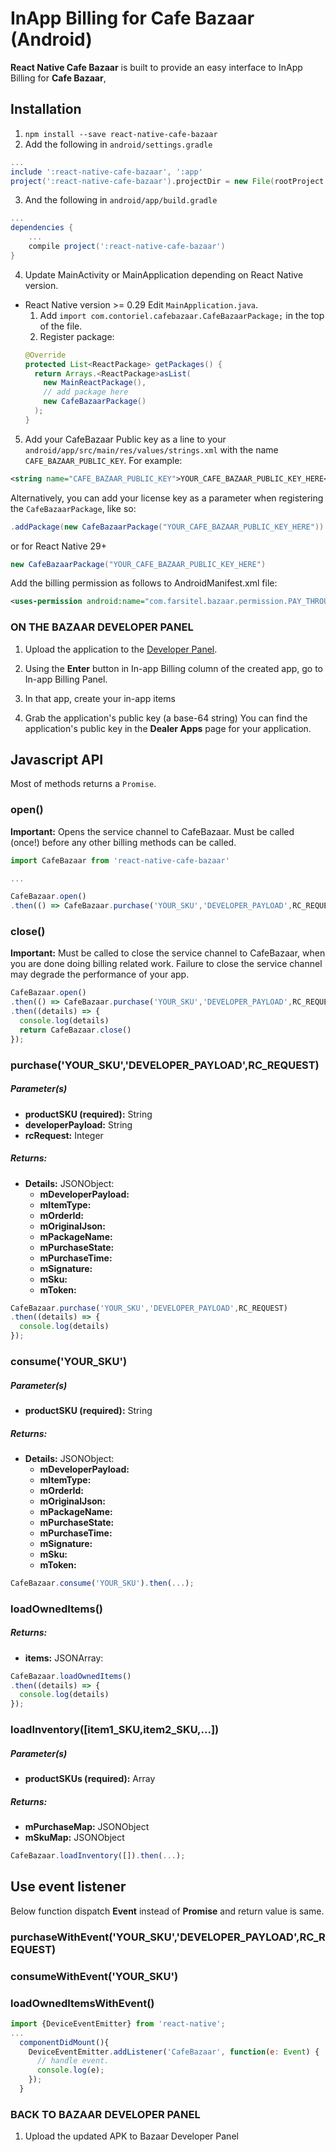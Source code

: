 InApp Billing for Cafe Bazaar (Android)
=============
**React Native Cafe Bazaar** is built to provide an easy interface to InApp Billing for **Cafe Bazaar**,


## Installation

1. `npm install --save react-native-cafe-bazaar`
2. Add the following in `android/settings.gradle`

  ```gradle
  ...
  include ':react-native-cafe-bazaar', ':app'
  project(':react-native-cafe-bazaar').projectDir = new File(rootProject.projectDir, '../node_modules/react-native-cafe-bazaar/android/app')
  ```

3. And the following in `android/app/build.gradle`

  ```gradle
  ...
  dependencies {
      ...
      compile project(':react-native-cafe-bazaar')
  }
  ```

4. Update MainActivity or MainApplication depending on React Native version.
  - React Native version >= 0.29
    Edit `MainApplication.java`.
    1. Add `import com.contoriel.cafebazaar.CafeBazaarPackage;` in the top of the file.
    2. Register package:
    ```java
    @Override
    protected List<ReactPackage> getPackages() {
      return Arrays.<ReactPackage>asList(
        new MainReactPackage(),
        // add package here
        new CafeBazaarPackage()
      );
    }
    ```

5. Add your CafeBazaar Public key as a line to your `android/app/src/main/res/values/strings.xml` with the name `CAFE_BAZAAR_PUBLIC_KEY`. For example:
```xml
<string name="CAFE_BAZAAR_PUBLIC_KEY">YOUR_CAFE_BAZAAR_PUBLIC_KEY_HERE</string>
```
Alternatively, you can add your license key as a parameter when registering the `CafeBazaarPackage`, like so:
```java
.addPackage(new CafeBazaarPackage("YOUR_CAFE_BAZAAR_PUBLIC_KEY_HERE"))
```
or for React Native 29+
```java
new CafeBazaarPackage("YOUR_CAFE_BAZAAR_PUBLIC_KEY_HERE")
```

Add the billing permission as follows to AndroidManifest.xml file:
```xml
<uses-permission android:name="com.farsitel.bazaar.permission.PAY_THROUGH_BAZAAR"></uses-permission>
```


### ON THE BAZAAR DEVELOPER PANEL

1. Upload the application to the [Developer Panel][panel].

[panel]: https://cafebazaar.ir/developers/panel/apps/?l=en "Cafe Bazaar Developer Panel"

2. Using the **Enter** button in In-app Billing column of the created app,
go to In-app Billing Panel.

3. In that app, create your in-app items

4. Grab the application's public key (a base-64 string) You can find the application's public key in the **Dealer Apps**
page for your application.


## Javascript API
Most of methods returns a `Promise`.

### open()

**Important:** Opens the service channel to CafeBazaar. Must be called (once!) before any other billing methods can be called.

```javascript
import CafeBazaar from 'react-native-cafe-bazaar'

...

CafeBazaar.open()
.then(() => CafeBazaar.purchase('YOUR_SKU','DEVELOPER_PAYLOAD',RC_REQUEST));
```

### close()
**Important:** Must be called to close the service channel to CafeBazaar, when you are done doing billing related work. Failure to close the service channel may degrade the performance of your app.
```javascript
CafeBazaar.open()
.then(() => CafeBazaar.purchase('YOUR_SKU','DEVELOPER_PAYLOAD',RC_REQUEST))
.then((details) => {
  console.log(details)
  return CafeBazaar.close()
});
```

### purchase('YOUR_SKU','DEVELOPER_PAYLOAD',RC_REQUEST)
##### Parameter(s)
* **productSKU (required):** String
* **developerPayload:** String
* **rcRequest:** Integer

##### Returns:
* **Details:** JSONObject:
  * **mDeveloperPayload:**
  * **mItemType:**
  * **mOrderId:**
  * **mOriginalJson:**
  * **mPackageName:**
  * **mPurchaseState:**
  * **mPurchaseTime:**
  * **mSignature:**
  * **mSku:**
  * **mToken:**

```javascript
CafeBazaar.purchase('YOUR_SKU','DEVELOPER_PAYLOAD',RC_REQUEST)
.then((details) => {
  console.log(details)
});
```

### consume('YOUR_SKU')
##### Parameter(s)
* **productSKU (required):** String

##### Returns:
* **Details:** JSONObject:
  * **mDeveloperPayload:**
  * **mItemType:**
  * **mOrderId:**
  * **mOriginalJson:**
  * **mPackageName:**
  * **mPurchaseState:**
  * **mPurchaseTime:**
  * **mSignature:**
  * **mSku:**
  * **mToken:**

```javascript
CafeBazaar.consume('YOUR_SKU').then(...);
```

### loadOwnedItems()

##### Returns:
* **items:** JSONArray:


```javascript
CafeBazaar.loadOwnedItems()
.then((details) => {
  console.log(details)
});
```

### loadInventory([item1_SKU,item2_SKU,...])
##### Parameter(s)
* **productSKUs (required):** Array<String>

##### Returns:
* **mPurchaseMap:** JSONObject
* **mSkuMap:** JSONObject

```javascript
CafeBazaar.loadInventory([]).then(...);
```

## Use event listener
Below function dispatch **Event** instead of **Promise** and return value is same.

### purchaseWithEvent('YOUR_SKU','DEVELOPER_PAYLOAD',RC_REQUEST)
### consumeWithEvent('YOUR_SKU')
### loadOwnedItemsWithEvent()


```javascript
import {DeviceEventEmitter} from 'react-native';
...
  componentDidMount(){
    DeviceEventEmitter.addListener('CafeBazaar', function(e: Event) {
      // handle event.
      console.log(e);
    });
  }
```

### BACK TO BAZAAR DEVELOPER PANEL

1. Upload the updated APK to Bazaar Developer Panel
